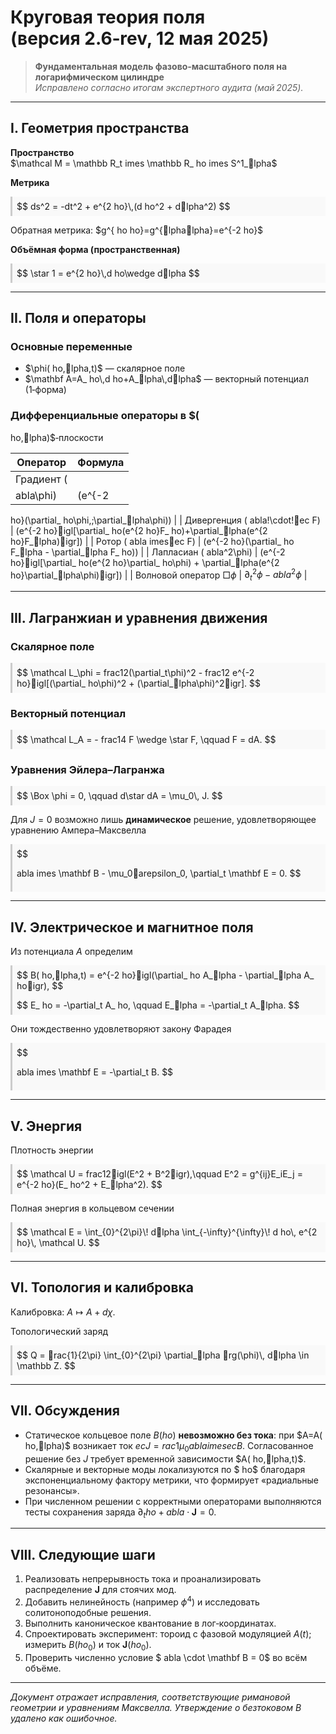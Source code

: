 # Круговая теория поля (версия 2.6‑rev, 12 мая 2025)

> **Фундаментальная модель фазово‑масштабного поля на логарифмическом цилиндре**  
> *Исправлено согласно итогам экспертного аудита (май 2025).*  

---

## I. Геометрия пространства

**Пространство**  
$\mathcal M = \mathbb R_t 	imes \mathbb R_
ho 	imes S^1_lpha$

**Метрика**  
<div style="background:#f9f9f9; padding:0.5em; border-left:3px solid #ccc;">
$$
 ds^2 = -dt^2 + e^{2
ho}\,(d
ho^2 + dlpha^2)
$$
</div>

Обратная метрика: $g^{
ho
ho}=g^{lphalpha}=e^{-2
ho}$

**Объёмная форма (пространственная)**  
<div style="background:#f9f9f9; padding:0.5em; border-left:3px solid #ccc;">
$$
 \star 1 = e^{2
ho}\,d
ho\wedge dlpha
$$
</div>

---

## II. Поля и операторы

### Основные переменные
- $\phi(
ho,lpha,t)$ — скалярное поле  
- $\mathbf A=A_
ho\,d
ho+A_lpha\,dlpha$ — векторный потенциал (1‑форма)

### Дифференциальные операторы в $(
ho,lpha)$‑плоскости

| Оператор | Формула |
|----------|---------|
| Градиент \(
abla\phi\) | \(e^{-2
ho}(\partial_
ho\phi,\;\partial_lpha\phi)\) |
| Дивергенция \(
abla\!\cdot\!ec F\) | \(e^{-2
ho}igl[\partial_
ho(e^{2
ho}F_
ho)+\partial_lpha(e^{2
ho}F_lpha)igr]\) |
| Ротор \(
abla	imesec F\) | \(e^{-2
ho}(\partial_
ho F_lpha - \partial_lpha F_
ho)\) |
| Лапласиан \(
abla^2\phi\) | \(e^{-2
ho}igl[\partial_
ho(e^{2
ho}\partial_
ho\phi) + \partial_lpha(e^{2
ho}\partial_lpha\phi)igr]\) |
| Волновой оператор $\Box\phi$ | $\partial_t^2\phi-
abla^2\phi$ |

---

## III. Лагранжиан и уравнения движения

### Скалярное поле
<div style="background:#f9f9f9; padding:0.5em; border-left:3px solid #ccc;">
$$
 \mathcal L_\phi = 	frac12(\partial_t\phi)^2 - 	frac12 e^{-2
ho}igl[(\partial_
ho\phi)^2 + (\partial_lpha\phi)^2igr].
$$
</div>

### Векторный потенциал
<div style="background:#f9f9f9; padding:0.5em; border-left:3px solid #ccc;">
$$
 \mathcal L_A = -	frac14 F \wedge \star F, \qquad F = dA.
$$
</div>

### Уравнения Эйлера–Лагранжа
<div style="background:#f9f9f9; padding:0.5em; border-left:3px solid #ccc;">
$$
 \Box \phi = 0, \qquad d\star dA = \mu_0\, J.
$$
</div>

Для $J=0$ возможно лишь **динамическое** решение, удовлетворяющее уравнению Ампера–Максвелла
<div style="background:#f9f9f9; padding:0.5em; border-left:3px solid #ccc;">
$$
 
abla 	imes \mathbf B - \mu_0arepsilon_0\, \partial_t \mathbf E = 0.
$$
</div>

---

## IV. Электрическое и магнитное поля

Из потенциала $A$ определим  

<div style="background:#f9f9f9; padding:0.5em; border-left:3px solid #ccc;">
$$
 B(
ho,lpha,t) = e^{-2
ho}igl(\partial_
ho A_lpha - \partial_lpha A_
hoigr),
$$
</div>

<div style="background:#f9f9f9; padding:0.5em; border-left:3px solid #ccc;">
$$
 E_
ho = -\partial_t A_
ho, \qquad E_lpha = -\partial_t A_lpha.
$$
</div>

Они тождественно удовлетворяют закону Фарадея
<div style="background:#f9f9f9; padding:0.5em; border-left:3px solid #ccc;">
$$
 
abla 	imes \mathbf E = -\partial_t B.
$$
</div>

---

## V. Энергия

Плотность энергии  
<div style="background:#f9f9f9; padding:0.5em; border-left:3px solid #ccc;">
$$
 \mathcal U = 	frac12igl(E^2 + B^2igr),\qquad E^2 = g^{ij}E_iE_j = e^{-2
ho}(E_
ho^2 + E_lpha^2).
$$
</div>

Полная энергия в кольцевом сечении
<div style="background:#f9f9f9; padding:0.5em; border-left:3px solid #ccc;">
$$
 \mathcal E = \int_{0}^{2\pi}\! dlpha \int_{-\infty}^{\infty}\! d
ho\, e^{2
ho}\, \mathcal U.
$$
</div>

---

## VI. Топология и калибровка

Калибровка: $A \mapsto A + d\chi$.

Топологический заряд  
<div style="background:#f9f9f9; padding:0.5em; border-left:3px solid #ccc;">
$$
 Q = rac{1}{2\pi} \int_{0}^{2\pi} \partial_lpha rg(\phi)\, dlpha \in \mathbb Z.
$$
</div>

---

## VII. Обсуждения

* Статическое кольцевое поле $B(
ho)$ **невозможно без тока**: при $A=A(
ho,lpha)$ возникает ток $ec J = rac{1}{\mu_0} 
abla 	imes ec B$. Согласованное решение без $J$ требует временной зависимости $A(
ho,lpha,t)$.  
* Скалярные и векторные моды локализуются по $
ho$ благодаря экспоненциальному фактору метрики, что формирует «радиальные резонансы».  
* При численном решении с корректными операторами выполняются тесты сохранения заряда $\partial_t 
ho + 
abla \cdot \mathbf J = 0$.

---

## VIII. Следующие шаги

1. Реализовать непрерывность тока и проанализировать распределение $\mathbf J$ для стоячих мод.  
2. Добавить нелинейность (например $\phi^4$) и исследовать солитоноподобные решения.  
3. Выполнить каноническое квантование в лог‑координатах.  
4. Спроектировать эксперимент: тороид с фазовой модуляцией $A(t)$; измерить $B(
ho_0)$ и ток $\mathbf J(
ho_0)$.  
5. Проверить численно условие $
abla \cdot \mathbf B = 0$ во всём объёме.  

---

*Документ отражает исправления, соответствующие римановой геометрии и уравнениям Максвелла. Утверждение о безтоковом $B$ удалено как ошибочное.*
